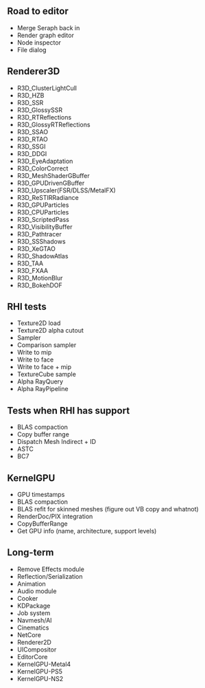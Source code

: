 ## Road to editor
- Merge Seraph back in
- Render graph editor
- Node inspector
- File dialog

## Renderer3D
- R3D_ClusterLightCull
- R3D_HZB
- R3D_SSR
- R3D_GlossySSR
- R3D_RTReflections
- R3D_GlossyRTReflections
- R3D_SSAO
- R3D_RTAO
- R3D_SSGI
- R3D_DDGI
- R3D_EyeAdaptation
- R3D_ColorCorrect
- R3D_MeshShaderGBuffer
- R3D_GPUDrivenGBuffer
- R3D_Upscaler(FSR/DLSS/MetalFX)
- R3D_ReSTIRRadiance
- R3D_GPUParticles
- R3D_CPUParticles
- R3D_ScriptedPass
- R3D_VisibilityBuffer
- R3D_Pathtracer
- R3D_SSShadows
- R3D_XeGTAO
- R3D_ShadowAtlas
- R3D_TAA
- R3D_FXAA
- R3D_MotionBlur
- R3D_BokehDOF

## RHI tests
- Texture2D load
- Texture2D alpha cutout
- Sampler
- Comparison sampler
- Write to mip
- Write to face
- Write to face + mip
- TextureCube sample
- Alpha RayQuery
- Alpha RayPipeline

## Tests when RHI has support
- BLAS compaction
- Copy buffer range
- Dispatch Mesh Indirect + ID
- ASTC
- BC7

## KernelGPU
- GPU timestamps
- BLAS compaction
- BLAS refit for skinned meshes (figure out VB copy and whatnot)
- RenderDoc/PIX integration
- CopyBufferRange
- Get GPU info (name, architecture, support levels)

## Long-term
- Remove Effects module
- Reflection/Serialization
- Animation
- Audio module
- Cooker
- KDPackage
- Job system
- Navmesh/AI
- Cinematics
- NetCore
- Renderer2D
- UICompositor
- EditorCore
- KernelGPU-Metal4
- KernelGPU-PS5
- KernelGPU-NS2
